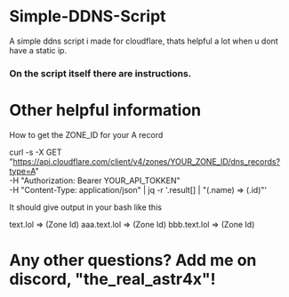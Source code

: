 # Simple-DDNS-Script
A simple ddns script i made for cloudflare, thats helpful a lot when u dont have a static ip.

### On the script itself there are instructions.


Other helpful information 
================================================================================================
How to get the ZONE_ID for your A record

curl -s -X GET "https://api.cloudflare.com/client/v4/zones/YOUR_ZONE_ID/dns_records?type=A" \
  -H "Authorization: Bearer YOUR_API_TOKKEN" \
  -H "Content-Type: application/json" | jq -r '.result[] | "\(.name) => \(.id)"'

It should give output in your bash like this

text.lol => (Zone Id) 
aaa.text.lol => (Zone Id) 
bbb.text.lol => (Zone Id)

Any other questions? Add me on discord, "the_real_astr4x"!
================================================================================================
